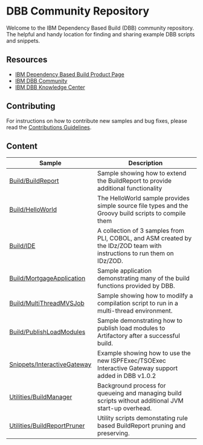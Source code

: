 # DBB Community Repository
Welcome to the IBM Dependency Based Build (DBB) community repository. The helpful and handy location for finding and sharing example DBB scripts and snippets.

## Resources
* [IBM Dependency Based Build Product Page](https://developer.ibm.com/mainframe/products/ibm-dependency-based-build/)
* [IBM DBB Community](https://www.ibm.com/developerworks/community/groups/service/html/communitystart?communityUuid=eb5571db-e187-47c1-bd64-d5da2bd73e73)
* [IBM DBB Knowledge Center](https://www.ibm.com/support/knowledgecenter/SS6T76_1.0.2/welcome.html)

## Contributing
For instructions on how to contribute new samples and bug fixes, please read the [Contributions Guidelines](https://github.com/IBM/dbb/tree/master/CONTRIBUTIONS.md).

## Content
Sample | Description
--- | --- 
[Build/BuildReport](https://github.com/IBM/dbb/tree/master/Build/BuildReport) | Sample showing how to extend the BuildReport to provide additional functionality
[Build/HelloWorld](https://github.com/IBM/dbb/tree/master/Build/HelloWorld) | The HelloWorld sample provides simple source file types and the Groovy build scripts to compile them
[Build/IDE](https://github.com/IBM/dbb/tree/master/Build/IDE) | A collection of 3 samples from PLI, COBOL, and ASM created by the IDz/ZOD team with instructions to run them on IDz/ZOD.
[Build/MortgageApplication](https://github.com/IBM/dbb/tree/master/Build/MortgageApplication) | Sample application demonstrating many of the  build functions provided by DBB.
[Build/MultiThreadMVSJob](https://github.com/IBM/dbb/tree/master/Build/MultiThreadMVSJob) | Sample showing how to modilfy a compilation script to run in a multi-thread environment.
[Build/PublishLoadModules](https://github.com/IBM/dbb/tree/master/Build/PublishLoadModules) | Sample demonstrating how to publish load modules to Artifactory after a successful build.
[Snippets/InteractiveGateway](https://github.com/IBM/dbb/tree/master/Snippets/InteractiveGateway) | Example showing how to use the new ISPFExec/TSOExec Interactive Gateway support added in DBB v1.0.2
[Utilities/BuildManager](https://github.com/IBM/dbb/tree/master/Utilities/BuildManager) | Background process for queueing and managing build scripts without additional JVM start-up overhead.
[Utilities/BuildReportPruner](https://github.com/IBM/dbb/tree/master/Utilities/BuildReportPruner) | Utility scripts demonstating rule based BuildReport pruning and preserving. 
